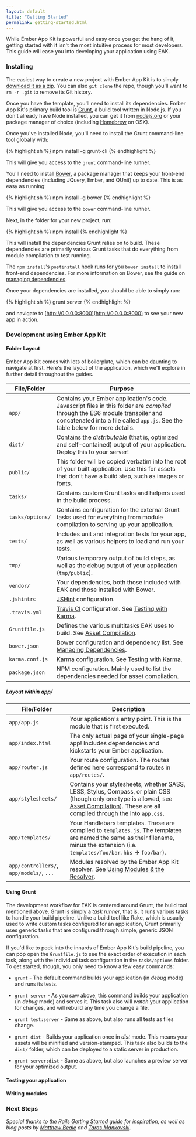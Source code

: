 ```yaml
---
layout: default
title: "Getting Started"
permalink: getting-started.html
---
```


While Ember App Kit is powerful and easy once you get the hang of it, getting started with it isn't the most intuitive process for most developers. This guide will ease you into developing your application using EAK.

### Installing

The easiest way to create a new project with Ember App Kit is to simply [download it as a zip](https://github.com/stefanpenner/ember-app-kit/archive/master.zip). You can also `git clone` the repo, though you'll want to `rm -r .git` to remove its Git history.

Once you have the template, you'll need to install its dependencies. Ember App Kit's primary build tool is [Grunt](http://gruntjs.com), a build tool written in Node.js. If you don't already have Node installed, you can get it from [nodejs.org](http://nodejs.org/) or your package manager of choice (including [Homebrew](http://brew.sh/) on OSX).

Once you've installed Node, you'll need to install the Grunt command-line tool globally with:

{% highlight sh %}
npm install -g grunt-cli
{% endhighlight %}

This will give you access to the `grunt` command-line runner.

You'll need to install [Bower](http://bower.io), a package manager that keeps your front-end dependencies (including JQuery, Ember, and QUnit) up to date. This is as easy as running:

{% highlight sh %}
npm install -g bower
{% endhighlight %}

This will give you access to the `bower` command-line runner.

Next, in the folder for your new project, run:

{% highlight sh %}
npm install
{% endhighlight %}

This will install the dependencies Grunt relies on to build. These dependencies are primarily various Grunt tasks that do everything from module compilation to test running.

The `npm install`'s `postinstall` hook runs for you `bower install` to install front-end dependencies. For more information on Bower, see the guide on [managing dependencies](dependencies.html).

Once your dependencies are installed, you should be able to simply run:

{% highlight sh %}
grunt server
{% endhighlight %}

and navigate to [http://0.0.0.0:8000](http://0.0.0.0:8000) to see your new app in action.

### Development using Ember App Kit

#### Folder Layout

Ember App Kit comes with lots of boilerplate, which can be daunting to navigate at first. Here's the layout of the application, which we'll explore in further detail throughout the guides.

File/Folder      | Purpose |
-----------------|---------|
`app/`           | Contains your Ember application's code. Javascript files in this folder are *compiled* through the ES6 module transpiler and concatenated into a file called `app.js`. See the table below for more details. |
`dist/`          | Contains the *distributable* (that is, optimized and self-contained) output of your application. Deploy this to your server! |
`public/`        | This folder will be copied verbatim into the root of your built application. Use this for assets that don't have a build step, such as images or fonts. |
`tasks/`         | Contains custom Grunt tasks and helpers used in the build process. |
`tasks/options/` | Contains configuration for the external Grunt tasks used for everything from module compilation to serving up your application. |
`tests/`         | Includes unit and integration tests for your app, as well as various helpers to load and run your tests. |
`tmp/`           | Various temporary output of build steps, as well as the debug output of your application (`tmp/public`). |
`vendor/`        | Your dependencies, both those included with EAK and those installed with Bower. |
`.jshintrc`      | [JSHint](http://jshint.com/) configuration. |
`.travis.yml`    | [Travis CI](https://travis-ci.org/) configuration. See [Testing with Karma](testing.html). |
`Gruntfile.js`   | Defines the various multitasks EAK uses to build. See [Asset Compilation](asset-compilation.html). |
`bower.json`     | Bower configuration and dependency list. See [Managing Dependencies](dependencies.html). |
`karma.conf.js`  | Karma configuration. See [Testing with Karma](testing.html). |
`package.json`   | NPM configuration. Mainly used to list the dependencies needed for asset compilation. |

##### Layout within app/

File/Folder                              | Description |
-----------------------------------------|-------------|
`app/app.js`                             | Your application's entry point. This is the module that is first executed. |
`app/index.html`                         | The only actual page of your single-page app! Includes dependencies and kickstarts your Ember application. |
`app/router.js`                          | Your route configuration. The routes defined here correspond to routes in `app/routes/`. |
`app/stylesheets/`                       | Contains your stylesheets, whether SASS, LESS, Stylus, Compass, or plain CSS (though only one type is allowed, see [Asset Compilation](asset-compilation.html)). These are all compiled through the into `app.css`. |
`app/templates/`                         | Your Handlebars templates. These are compiled to `templates.js`. The templates are named the same as their filename, minus the extension (i.e. `templates/foo/bar.hbs` -> `foo/bar`). |
`app/controllers/`, `app/models/`, `...` | Modules resolved by the Ember App Kit resolver. See [Using Modules &amp; the Resolver](using-modules.html). |

#### Using Grunt

The development workflow for EAK is centered around Grunt, the build tool mentioned above. Grunt is simply a *task runner*, that is, it runs various tasks to handle your build pipeline. Unlike a build tool like Rake, which is usually used to write custom tasks configured for an application, Grunt primarily uses generic tasks that are configured through simple, generic JSON configuration.

If you'd like to peek into the innards of Ember App Kit's build pipeline, you can pop open the `Gruntfile.js` to see the exact order of execution in each task, along with the individual task configuration in the `tasks/options` folder. To get started, though, you only need to know a few easy commands:

* `grunt` - The default command builds your application (in *debug* mode) and runs its tests.

* `grunt server` - As you saw above, this command builds your application (in *debug* mode) and serves it. This task also will *watch* your application for changes, and will rebuild any time you change a file.

* `grunt test:server` - Same as above, but also runs all tests as files change.

* `grunt dist` - Builds your application once in *dist* mode. This means your assets will be minified and version-stamped. This task also builds to the `dist/` folder, which can be deployed to a static server in production.

* `grunt server:dist` - Same as above, but also launches a preview server for your optimized output.

#### Testing your application

#### Writing modules

### Next Steps

*Special thanks to the [Rails Getting Started guide](http://guides.rubyonrails.org/getting_started.html) for inspiration, as well as blog posts by [Matthew Beale](http://blog.safaribooksonline.com/2013/09/18/ember-app-kit/) and [Taras Mankovski](http://embersherpa.com/articles/introduction-to-ember-app-kit/).*

